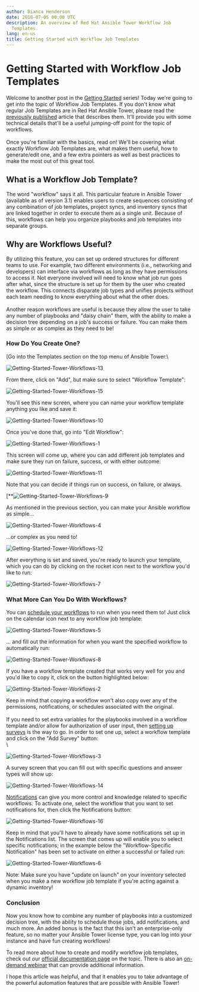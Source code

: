 ```yaml
---
author: Bianca Henderson
date: 2018-07-05 00:00 UTC
description: An overview of Red Hat Ansible Tower Workflow Job
  Templates.
lang: en-us
title: Getting Started with Workflow Job Templates
---
```


# Getting Started with Workflow Job Templates

Welcome to another post in the [Getting
Started](/blog/topic/getting-started) series! Today we're going to get
into the topic of Workflow Job Templates. If you don't know what regular
Job Templates are in Red Hat Ansible Tower, please read the [previously
published](/blog/getting-started-setting-up-an-ansible-job-template)
article that describes them. It'll provide you with some technical
details that'll be a useful jumping-off point for the topic of
workflows.\
\
Once you're familiar with the basics, read on! We'll be covering what
exactly Workflow Job Templates are, what makes them useful, how to
generate/edit one, and a few extra pointers as well as best practices to
make the most out of this great tool.

## What is a Workflow Job Template?

The word "workflow" says it all. This particular feature in Ansible
Tower (available as of version 3.1) enables users to create sequences
consisting of any combination of job templates, project syncs, and
inventory syncs that are linked together in order to execute them as a
single unit. Because of this, workflows can help you organize playbooks
and job templates into separate groups.

## Why are Workflows Useful?

By utilizing this feature, you can set up ordered structures for
different teams to use. For example, two different environments (i.e.,
networking and developers) can interface via workflows as long as they
have permissions to access it. Not everyone involved will need to know
what job run goes after what, since the structure is set up for them by
the user who created the workflow. This connects disparate job types and
unifies projects without each team needing to know everything about what
the other does.\
\
Another reason workflows are useful is because they allow the user to
take any number of playbooks and "daisy chain" them, with the ability to
make a decision tree depending on a job's success or failure. You can
make them as simple or as complex as they need to be!

### How Do You Create One?

[Go into the Templates section on the top menu of Ansible Tower:\

![Getting-Started-Tower-Workflows-13](/images/posts/archive/Getting-Started-Tower-Workflows-13.jpg)

From there, click on "Add", but make sure to select "Workflow Template":

![Getting-Started-Tower-Workflows-15](/images/posts/archive/Getting-Started-Tower-Workflows-15.jpg)

You'll see this new screen, where you can name your workflow template
anything you like and save it:

![Getting-Started-Tower-Workflows-10](/images/posts/archive/Getting-Started-Tower-Workflows-10.jpg)

Once you've done that, go into "Edit Workflow":

![Getting-Started-Tower-Workflows-1](/images/posts/archive/Getting-Started-Tower-Workflows-1.jpg)

This screen will come up, where you can add different job templates and
make sure they run on failure, success, or with either outcome:

![Getting-Started-Tower-Workflows-11](/images/posts/archive/Getting-Started-Tower-Workflows-11.jpg)

Note that you can decide if things run on success, on failure, or
always.

[**![Getting-Started-Tower-Workflows-9](/images/posts/archive/Getting-Started-Tower-Workflows-9.jpg)

As mentioned in the previous section, you can make your Ansible workflow
as simple\...

![Getting-Started-Tower-Workflows-4](/images/posts/archive/Getting-Started-Tower-Workflows-4.jpg)

\...or complex as you need to!

![Getting-Started-Tower-Workflows-12](/images/posts/archive/Getting-Started-Tower-Workflows-12.jpg)

After everything is set and saved, you're ready to launch your template,
which you can do by clicking on the rocket icon next to the workflow
you'd like to run:

![Getting-Started-Tower-Workflows-7](/images/posts/archive/Getting-Started-Tower-Workflows-7.jpg)

### What More Can You Do With Workflows?

You can [schedule your
workflows](https://docs.ansible.com/ansible-tower/latest/html/userguide/workflow_templates.html#scheduling)
to run when you need them to! Just click on the calendar icon next to
any workflow job template:

![Getting-Started-Tower-Workflows-5](/images/posts/archive/Getting-Started-Tower-Workflows-5.jpg)

\... and fill out the information for when you want the specified
workflow to automatically run:

![Getting-Started-Tower-Workflows-8](/images/posts/archive/Getting-Started-Tower-Workflows-8.jpg)
 

If you have a workflow template created that works very well for you and
you'd like to copy it, click on the button highlighted below:

![Getting-Started-Tower-Workflows-2](/images/posts/archive/Getting-Started-Tower-Workflows-2.jpg)

Keep in mind that copying a workflow won't also copy over any of the
permissions, notifications, or schedules associated with the original.\
\
If you need to set extra variables for the playbooks involved in a
workflow template and/or allow for authorization of user input, then
[setting up
surveys](https://docs.ansible.com/ansible-tower/latest/html/userguide/workflow_templates.html#surveys)
is the way to go. In order to set one up, select a workflow template and
click on the "Add Survey" button:\
\

![Getting-Started-Tower-Workflows-3](/images/posts/archive/Getting-Started-Tower-Workflows-3.jpg)

A survey screen that you can fill out with specific questions and answer
types will show up:

![Getting-Started-Tower-Workflows-14](/images/posts/archive/Getting-Started-Tower-Workflows-14.jpg)

[Notifications](https://docs.ansible.com/ansible-tower/latest/html/userguide/workflow_templates.html#work-with-notifications)
can give you more control and knowledge related to specific workflows.
To activate one, select the workflow that you want to set notifications
for, then click the Notifications button:

![Getting-Started-Tower-Workflows-16](/images/posts/archive/Getting-Started-Tower-Workflows-16.jpg)

Keep in mind that you'll have to already have some notifications set up
in the Notifications list. The screen that comes up will enable you to
select specific notifications; in the example below the
"Workflow-Specific Notification" has been set to activate on either a
successful or failed run:

![Getting-Started-Tower-Workflows-6](/images/posts/archive/Getting-Started-Tower-Workflows-6.jpg)

Note: Make sure you have "update on launch" on your inventory
selected when you make a new workflow job template if you're acting
against a dynamic
inventory!

### Conclusion

Now you know how to combine any number of playbooks into a customized
decision tree, with the ability to schedule those jobs, add
notifications, and much more. An added bonus is the fact that this isn't
an enterprise-only feature, so no matter your Ansible Tower license
type, you can log into your instance and have fun creating workflows!

To read more about how to create and modify workflow job templates,
check out our [official documentation
page](https://docs.ansible.com/ansible-tower/latest/html/userguide/workflow_templates.html)
on the topic. There is also an [on-demand
webinar](/resources/webinars-training/ansible-tower-basics-workflows)
that can provide additional information.

I hope this article was helpful, and that it enables you to take
advantage of the powerful automation features that are possible with
Ansible Tower!
